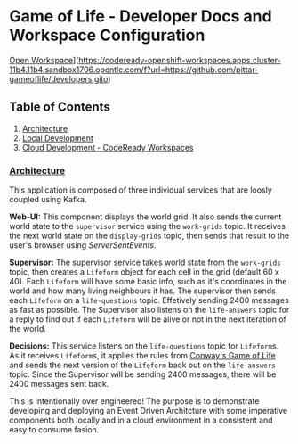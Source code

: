 # Game of Life - Developer Docs and Workspace Configuration

[Open Workspace](images/workspaces.svg)](https://codeready-openshift-workspaces.apps.cluster-11b4.11b4.sandbox1706.opentlc.com/f?url=https://github.com/pittar-gameoflife/developers.gito)


## Table of Contents

1. [Architecture](#architecture)
2. [Local Development](#local-development)
3. [Cloud Development - CodeReady Workspaces](#cloud)

### <a href="#architecture">Architecture</a>

This application is composed of three individual services that are loosly coupled using Kafka.

**Web-UI:** This component displays the world grid. It also sends the current world state to the `supervisor` service using the `work-grids` topic.  It receives the next world state on the `display-grids` topic, then sends that result to the user's browser using *ServerSentEvents*.

**Supervisor:** The supervisor service takes world state from the `work-grids` topic, then creates a `Lifeform` object for each cell in the grid (default 60 x 40).  Each `Lifeform` will have some basic info, such as it's coordinates in the world and how many living neighbours it has.  The supervisor then sends each `Lifeform` on a `life-questions` topic.  Effetively sending 2400 messages as fast as possible.  The Supervisor also listens on the `life-answers` topic for a reply to find out if each `Lifeform` will be alive or not in the next iteration of the world.

**Decisions:** This service listens on the `life-questions` topic for `Lifeform`s.  As it receives `Lifeform`s, it applies the rules from [Conway's Game of Life]() and sends the next version of the `Lifeform` back out on the `life-answers` topic.  Since the Supervisor will be sending 2400 messages, there will be 2400 messages sent back.

This is intentionally over engineered!  The purpose is to demonstrate developing and deploying an Event Driven Architcture with some imperative components both locally and in a cloud environment in a consistent and easy to consume fasion.
